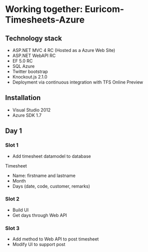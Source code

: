 # Working together: Euricom-Timesheets-Azure

## Technology stack

- ASP.NET MVC 4 RC (Hosted as a Azure Web Site)
- ASP.NET WebAPI RC
- EF 5.0 RC
- SQL Azure
- Twitter bootstrap
- Knockout.js 2.1.0
- Deployment via continuous integration with TFS Online Preview

## Installation

- Visual Studio 2012
- Azure SDK 1.7

## Day 1

### Slot 1

- Add timesheet datamodel to database

Timesheet
- Name: firstname and lastname
- Month
- Days (date, code, customer, remarks)

### Slot 2

- Build UI
- Get days through Web API

### Slot 3

- Add method to Web API to post timesheet
- Modify UI to support post
